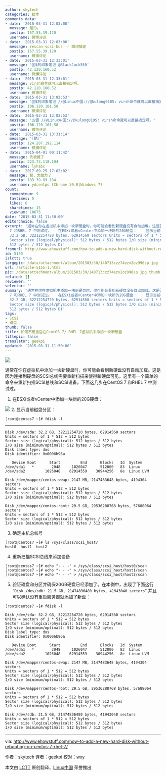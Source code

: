 ```yaml
---
author: skytech
categories: 技术
comments_data:
- date: '2015-03-31 12:03:00'
  message: 是的。
  postip: 157.55.39.120
  username: 微博评论
- date: '2015-03-31 12:03:00'
  message: rescan-scsi-bus -r 瞬间搞定
  postip: 157.55.39.120
  username: 微博评论
- date: '2015-03-31 12:33:01'
  message: '@我的印象笔记 @BlackJack550'
  postip: 42.120.160.52
  username: 微博评论
- date: '2015-03-31 12:33:01'
  message: virsh命令就可以直接搞定啊。
  postip: 42.120.160.52
  username: 微博评论
- date: '2015-03-31 13:02:53'
  message: '@我的印象笔记 //@Linux中国://@kulong0105: virsh命令就可以直接搞定啊。'
  postip: 106.120.101.58
  username: 微博评论
- date: '2015-03-31 13:02:53'
  message: '方便 //@Linux中国://@kulong0105: virsh命令就可以直接搞定啊。'
  postip: 106.120.101.58
  username: 微博评论
- date: '2015-03-31 13:31:14'
  message: '[酷]'
  postip: 124.207.192.114
  username: 微博评论
- date: '2015-04-01 00:11:42'
  message: 先收藏了
  postip: 223.73.118.194
  username: lyhabc
- date: '2017-09-25 17:02:02'
  message: 赞，太给力了
  postip: 183.39.89.184
  username: ydcentpc [Chrome 59.0|Windows 7]
count:
  commentnum: 9
  favtimes: 5
  likes: 0
  sharetimes: 15
  viewnum: 10675
date: '2015-03-31 11:50:00'
editorchoice: false
excerpt: '通常在你在虚拟机中添加一块新硬盘时，你可能会看到新硬盘没有自动加载。这是因为连接到硬盘的SCSI总线需要重新扫描来使得新硬盘可见。这里有一个简单的命令来重新扫描SCSI总线和SCSI设备。下面这几步在CentOS
  7 和RHEL 7 中测试过。   在ESXi或者vCenter中添加一块新的20G硬盘：    显示当前磁盘分区： # fdisk -l   Disk /dev/sda:
  32.2 GB, 32212254720 bytes, 62914560 sectors Units = sectors of 1 * 512 = 512 bytes
  Sector size (logical/physical): 512 bytes / 512 bytes I/O size (minimum/optimal):
  512 bytes / 512 bytes Di'
fromurl: http://www.ehowstuff.com/how-to-add-a-new-hard-disk-without-rebooting-on-centos-7-rhel-7/
id: 5155
islctt: true
largepic: /data/attachment/album/201503/30/140713czz74ezv2oz996sp.jpg
url: /article-5155-1.html
pic: /data/attachment/album/201503/30/140713czz74ezv2oz996sp.jpg.thumb.jpg
related: []
reviewer: ''
selector: ''
summary: '通常在你在虚拟机中添加一块新硬盘时，你可能会看到新硬盘没有自动加载。这是因为连接到硬盘的SCSI总线需要重新扫描来使得新硬盘可见。这里有一个简单的命令来重新扫描SCSI总线和SCSI设备。下面这几步在CentOS
  7 和RHEL 7 中测试过。   在ESXi或者vCenter中添加一块新的20G硬盘：    显示当前磁盘分区： # fdisk -l   Disk /dev/sda:
  32.2 GB, 32212254720 bytes, 62914560 sectors Units = sectors of 1 * 512 = 512 bytes
  Sector size (logical/physical): 512 bytes / 512 bytes I/O size (minimum/optimal):
  512 bytes / 512 bytes Di'
tags:
- SCSI
- 磁盘
thumb: false
title: 如何不用重启在CentOS 7/ RHEL 7虚拟机中添加一块新硬盘
titlepic: false
translator: geekpi
updated: '2015-03-31 11:50:00'
---
```


![](/data/attachment/album/201503/30/140713czz74ezv2oz996sp.jpg)


通常在你在虚拟机中添加一块新硬盘时，你可能会看到新硬盘没有自动加载。这是因为连接到硬盘的SCSI总线需要重新扫描来使得新硬盘可见。这里有一个简单的命令来重新扫描SCSI总线和SCSI设备。下面这几步在CentOS 7 和RHEL 7 中测试过。


1. 在ESXi或者vCenter中添加一块新的20G硬盘：


![](/data/attachment/album/201503/30/140034bs9bzqap4x033349.png)
2. 显示当前磁盘分区：



```
[root@centos7 ~]# fdisk -l

```



---



```
Disk /dev/sda: 32.2 GB, 32212254720 bytes, 62914560 sectors
Units = sectors of 1 * 512 = 512 bytes
Sector size (logical/physical): 512 bytes / 512 bytes
I/O size (minimum/optimal): 512 bytes / 512 bytes
Disk label type: dos
Disk identifier: 0x0006b96a

   Device Boot      Start         End      Blocks   Id  System
/dev/sda1   *        2048     1026047      512000   83  Linux
/dev/sda2         1026048    62914559    30944256   8e  Linux LVM

Disk /dev/mapper/centos-swap: 2147 MB, 2147483648 bytes, 4194304 sectors
Units = sectors of 1 * 512 = 512 bytes
Sector size (logical/physical): 512 bytes / 512 bytes
I/O size (minimum/optimal): 512 bytes / 512 bytes

Disk /dev/mapper/centos-root: 29.5 GB, 29536288768 bytes, 57688064 sectors
Units = sectors of 1 * 512 = 512 bytes
Sector size (logical/physical): 512 bytes / 512 bytes
I/O size (minimum/optimal): 512 bytes / 512 bytes

```
3. 确定主机总线号



```
[root@centos7 ~]# ls /sys/class/scsi_host/
host0  host1  host2

```
4. 重新扫描SCSI总线来添加设备



```
[root@centos7 ~]# echo "- - -" > /sys/class/scsi_host/host0/scan
[root@centos7 ~]# echo "- - -" > /sys/class/scsi_host/host1/scan
[root@centos7 ~]# echo "- - -" > /sys/class/scsi_host/host2/scan

```
5. 验证磁盘和分区并确保20GB硬盘已经添加了。在本例中，出现了下面这行 “`Disk /dev/sdb: 21.5 GB, 21474836480 bytes, 41943040 sectors`” 并且可以确认没有重启服务器就添加了新盘：



```
[root@centos7 ~]# fdisk -l

Disk /dev/sda: 32.2 GB, 32212254720 bytes, 62914560 sectors
Units = sectors of 1 * 512 = 512 bytes
Sector size (logical/physical): 512 bytes / 512 bytes
I/O size (minimum/optimal): 512 bytes / 512 bytes
Disk label type: dos
Disk identifier: 0x0006b96a

   Device Boot      Start         End      Blocks   Id  System
/dev/sda1   *        2048     1026047      512000   83  Linux
/dev/sda2         1026048    62914559    30944256   8e  Linux LVM

Disk /dev/mapper/centos-swap: 2147 MB, 2147483648 bytes, 4194304 sectors
Units = sectors of 1 * 512 = 512 bytes
Sector size (logical/physical): 512 bytes / 512 bytes
I/O size (minimum/optimal): 512 bytes / 512 bytes

Disk /dev/mapper/centos-root: 29.5 GB, 29536288768 bytes, 57688064 sectors
Units = sectors of 1 * 512 = 512 bytes
Sector size (logical/physical): 512 bytes / 512 bytes
I/O size (minimum/optimal): 512 bytes / 512 bytes

Disk /dev/sdb: 21.5 GB, 21474836480 bytes, 41943040 sectors
Units = sectors of 1 * 512 = 512 bytes
Sector size (logical/physical): 512 bytes / 512 bytes
I/O size (minimum/optimal): 512 bytes / 512 bytes

```



---


via: <http://www.ehowstuff.com/how-to-add-a-new-hard-disk-without-rebooting-on-centos-7-rhel-7/>


作者：[skytech](http://www.ehowstuff.com/author/mhstar/) 译者：[geekpi](https://github.com/geekpi) 校对：[wxy](https://github.com/wxy)


本文由 [LCTT](https://github.com/LCTT/TranslateProject) 原创翻译，[Linux中国](http://linux.cn/) 荣誉推出